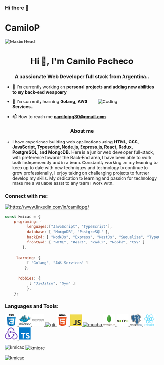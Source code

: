 ### Hi there 👋

# CamiloP

![MasterHead](https://github.com/Kmicac/Kmicac/assets/97492844/72e6e5dc-a34c-4217-bb2b-eaa1ea968b5c)
<h1 align="center">Hi 👋, I'm Camilo Pacheco</h1>
<h3 align="center">A passionate Web Developer full stack from Argentina..</h3>

- 🔭 I’m currently working on **personal projects and adding new abilities to my back-end weaponry**

<img align="right" alt="Coding" width="200" src="https://raw.githubusercontent.com/TheDudeThatCode/TheDudeThatCode/master/Assets/Developer.gif">

- 🌱 I’m currently learning **Golang, AWS Services..**

- 📫 How to reach me **camilojpg30@gmail.com**

<h3 align="center">About me</h3>

- I have experience building web applications using **HTML, CSS, JavaScript, Typescript, Node.js, Express.js, React, Redux, PostgreSQL, 
  and MongoDB.** Here is a junior web developer full-stack, with preference towards the Back-End area, I have been able to work both 
  independently and in a team. Constantly working on my learning to keep up to date with new techniques and technology to continue to 
  grow professionally, I enjoy taking on challenging projects to further develop my skills. My dedication to learning and passion for 
  technology make me a valuable asset to any team I work with.
       

<h3 align="left">Connect with me:</h3>
<p align="left">
<a href="https://linkedin.com/in/https://www.linkedin.com/in/camilojpg/" target="blank"><img align="center" src="https://raw.githubusercontent.com/rahuldkjain/github-profile-readme-generator/master/src/images/icons/Social/linked-in-alt.svg" alt="https://www.linkedin.com/in/camilojpg/" height="30" width="40" /></a>
</p>

```javascript
const Kmicac = {
    programing: {
          lenguages:["JavaScript", "TypeScript"],
          database: [ "MongoDB", "PostgreSQL" ],
          backEnd: [ "NodeJs", "Express", "NestJs", "Sequelize", "TypeORM", "Mongoose" ],
          frontEnd: [ "HTML", "React", "Redux", "Hooks", "CSS" ]
        },

     learning: {
          [ "Golang", "AWS Services" ]
         },

      hobbies: {
           [ "JiuJitsu", "Gym" ] 
          },
    };
```

<h3 align="left">Languages and Tools:</h3>
<p align="left"> <a href="https://www.w3schools.com/css/" target="_blank" rel="noreferrer"> <img src="https://raw.githubusercontent.com/devicons/devicon/master/icons/css3/css3-original-wordmark.svg" alt="css3" width="40" height="40"/> </a> <a href="https://www.docker.com/" target="_blank" rel="noreferrer"> <img src="https://raw.githubusercontent.com/devicons/devicon/master/icons/docker/docker-original-wordmark.svg" alt="docker" width="40" height="40"/> </a> <a href="https://expressjs.com" target="_blank" rel="noreferrer"> <img src="https://raw.githubusercontent.com/devicons/devicon/master/icons/express/express-original-wordmark.svg" alt="express" width="40" height="40"/> </a> <a href="https://git-scm.com/" target="_blank" rel="noreferrer"> <img src="https://www.vectorlogo.zone/logos/git-scm/git-scm-icon.svg" alt="git" width="40" height="40"/> </a> <a href="https://www.w3.org/html/" target="_blank" rel="noreferrer"> <img src="https://raw.githubusercontent.com/devicons/devicon/master/icons/html5/html5-original-wordmark.svg" alt="html5" width="40" height="40"/> </a> <a href="https://developer.mozilla.org/en-US/docs/Web/JavaScript" target="_blank" rel="noreferrer"> <img src="https://raw.githubusercontent.com/devicons/devicon/master/icons/javascript/javascript-original.svg" alt="javascript" width="40" height="40"/> </a> <a href="https://mochajs.org" target="_blank" rel="noreferrer"> <img src="https://www.vectorlogo.zone/logos/mochajs/mochajs-icon.svg" alt="mocha" width="40" height="40"/> </a> <a href="https://www.mongodb.com/" target="_blank" rel="noreferrer"> <img src="https://raw.githubusercontent.com/devicons/devicon/master/icons/mongodb/mongodb-original-wordmark.svg" alt="mongodb" width="40" height="40"/> </a> <a href="https://nodejs.org" target="_blank" rel="noreferrer"> <img src="https://raw.githubusercontent.com/devicons/devicon/master/icons/nodejs/nodejs-original-wordmark.svg" alt="nodejs" width="40" height="40"/> </a> <a href="https://www.postgresql.org" target="_blank" rel="noreferrer"> <img src="https://raw.githubusercontent.com/devicons/devicon/master/icons/postgresql/postgresql-original-wordmark.svg" alt="postgresql" width="40" height="40"/> </a> <a href="https://reactjs.org/" target="_blank" rel="noreferrer"> <img src="https://raw.githubusercontent.com/devicons/devicon/master/icons/react/react-original-wordmark.svg" alt="react" width="40" height="40"/> </a> <a href="https://redux.js.org" target="_blank" rel="noreferrer"> <img src="https://raw.githubusercontent.com/devicons/devicon/master/icons/redux/redux-original.svg" alt="redux" width="40" height="40"/> </a> <a href="https://www.typescriptlang.org/" target="_blank" rel="noreferrer"> <img src="https://raw.githubusercontent.com/devicons/devicon/master/icons/typescript/typescript-original.svg" alt="typescript" width="40" height="40"/> </a> </p>

<p><img align="left" src="https://github-readme-stats.vercel.app/api/top-langs?username=kmicac&show_icons=true&locale=en&layout=compact" alt="kmicac" /></p>

<p>&nbsp;<img align="center" src="https://github-readme-stats.vercel.app/api?username=kmicac&show_icons=true&locale=en" alt="kmicac" /></p>

<p><img align="center" src="https://github-readme-streak-stats.herokuapp.com/?user=kmicac&" alt="kmicac" /></p>

<!--
**Kmicac/Kmicac** is a ✨ _special_ ✨ repository because its `README.md` (this file) appears on your GitHub profile.

Here are some ideas to get you started:

- 🔭 I’m currently working on ...
- 🌱 I’m currently learning ...
- 👯 I’m looking to collaborate on ...
- 🤔 I’m looking for help with ...
- 💬 Ask me about ...
- 📫 How to reach me: ...
- 😄 Pronouns: ...
- ⚡ Fun fact: ...
-->
